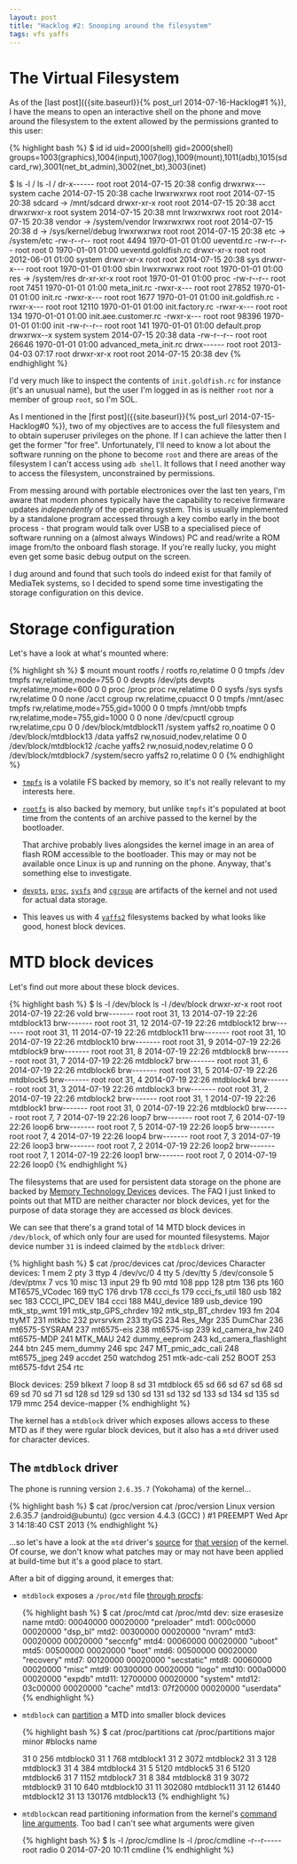 ```yaml
---
layout: post
title: "Hacklog #2: Snooping around the filesystem"
tags: vfs yaffs
---
```


# The Virtual Filesystem

As of the [last post]({{site.baseurl}}{% post_url 2014-07-16-Hacklog#1 %}), I have the means to open an interactive shell on the phone and move around the filesystem to the extent allowed by the permissions granted to this user:

{% highlight bash %}
$ id
id
uid=2000(shell) gid=2000(shell) groups=1003(graphics),1004(input),1007(log),1009(mount),1011(adb),1015(sdcard_rw),3001(net_bt_admin),3002(net_bt),3003(inet)

$ ls -l /
ls -l /
dr-x------ root     root              2014-07-15 20:38 config
drwxrwx--- system   cache             2014-07-15 20:38 cache
lrwxrwxrwx root     root              2014-07-15 20:38 sdcard -> /mnt/sdcard
drwxr-xr-x root     root              2014-07-15 20:38 acct
drwxrwxr-x root     system            2014-07-15 20:38 mnt
lrwxrwxrwx root     root              2014-07-15 20:38 vendor -> /system/vendor
lrwxrwxrwx root     root              2014-07-15 20:38 d -> /sys/kernel/debug
lrwxrwxrwx root     root              2014-07-15 20:38 etc -> /system/etc
-rw-r--r-- root     root         4494 1970-01-01 01:00 ueventd.rc
-rw-r--r-- root     root            0 1970-01-01 01:00 ueventd.goldfish.rc
drwxr-xr-x root     root              2012-06-01 01:00 system
drwxr-xr-x root     root              2014-07-15 20:38 sys
drwxr-x--- root     root              1970-01-01 01:00 sbin
lrwxrwxrwx root     root              1970-01-01 01:00 res -> /system/res
dr-xr-xr-x root     root              1970-01-01 01:00 proc
-rw-r--r-- root     root         7451 1970-01-01 01:00 meta_init.rc
-rwxr-x--- root     root        27852 1970-01-01 01:00 init.rc
-rwxr-x--- root     root         1677 1970-01-01 01:00 init.goldfish.rc
-rwxr-x--- root     root        12110 1970-01-01 01:00 init.factory.rc
-rwxr-x--- root     root          134 1970-01-01 01:00 init.aee.customer.rc
-rwxr-x--- root     root        98396 1970-01-01 01:00 init
-rw-r--r-- root     root          141 1970-01-01 01:00 default.prop
drwxrwx--x system   system            2014-07-15 20:38 data
-rw-r--r-- root     root        26646 1970-01-01 01:00 advanced_meta_init.rc
drwx------ root     root              2013-04-03 07:17 root
drwxr-xr-x root     root              2014-07-15 20:38 dev
{% endhighlight %}

I'd very much like to inspect the contents of `init.goldfish.rc` for instance (it's an unusual name), but the user I'm logged in as is neither `root` nor a member of group `root`, so I'm SOL.

As I mentioned in the [first post]({{site.baseurl}}{% post_url 2014-07-15-Hacklog#0 %}), two of my objectives are to access the full filesystem and to obtain superuser privileges on the phone. If I can achieve the latter then I get the former "for free". Unfortunately, I'll need to know a lot about the software running on the phone to become `root` and there are areas of the filesystem I can't access using `adb shell`. It follows that I need another way to access the filesystem, unconstrained by permissions.

From messing around with portable electronices over the last ten years, I'm aware that modern phones typically have the capability to receive firmware updates *independently* of the operating system. This is usually implemented by a standalone program accessed through a key combo early in the boot process - that program would talk over USB to a specialised piece of software running on a (almost always Windows) PC and read/write a ROM image from/to the onboard flash storage. If you're really lucky, you might even get some basic debug output on the screen.

I dug around and found that such tools do indeed exist for that family of MediaTek systems, so I decided to spend some time investigating the storage configuration on this device.

# Storage configuration

Let's have a look at what's mounted where:

{% highlight sh %}
$ mount
mount
rootfs / rootfs ro,relatime 0 0
tmpfs /dev tmpfs rw,relatime,mode=755 0 0
devpts /dev/pts devpts rw,relatime,mode=600 0 0
proc /proc proc rw,relatime 0 0
sysfs /sys sysfs rw,relatime 0 0
none /acct cgroup rw,relatime,cpuacct 0 0
tmpfs /mnt/asec tmpfs rw,relatime,mode=755,gid=1000 0 0
tmpfs /mnt/obb tmpfs rw,relatime,mode=755,gid=1000 0 0
none /dev/cpuctl cgroup rw,relatime,cpu 0 0
/dev/block/mtdblock11 /system yaffs2 ro,noatime 0 0
/dev/block/mtdblock13 /data yaffs2 rw,nosuid,nodev,relatime 0 0
/dev/block/mtdblock12 /cache yaffs2 rw,nosuid,nodev,relatime 0 0
/dev/block/mtdblock7 /system/secro yaffs2 ro,relatime 0 0
{% endhighlight %}

- [`tmpfs`](https://www.kernel.org/doc/Documentation/filesystems/tmpfs.txt) is a volatile FS backed by memory, so it's not really relevant to my interests here.

- [`rootfs`](https://www.kernel.org/doc/Documentation/filesystems/ramfs-rootfs-initramfs.txt) is also backed by memory, but unlike `tmpfs` it's populated at boot time from the contents of an archive passed to the kernel by the bootloader.

  That archive probably lives alongsides the kernel image in an area of flash ROM accessible to the bootloader. This may or may not be available once Linux is up and running on the phone. Anyway, that's something else to investigate.

- [`devpts`](https://www.kernel.org/doc/Documentation/filesystems/devpts.txt), [`proc`](https://www.kernel.org/doc/Documentation/filesystems/proc.txt), [`sysfs`](https://www.kernel.org/doc/Documentation/filesystems/sysfs.txt) and [`cgroup`](https://www.kernel.org/doc/Documentation/cgroups/cgroups.txt) are artifacts of the kernel and not used for actual data storage.

- This leaves us with 4 [`yaffs2`](http://www.yaffs.net/) filesystems backed by what looks like good, honest block devices.

# MTD block devices

Let's find out more about these block devices.

{% highlight bash %}
$ ls -l /dev/block
ls -l /dev/block
drwxr-xr-x root     root              2014-07-19 22:26 vold
brw------- root     root      31,  13 2014-07-19 22:26 mtdblock13
brw------- root     root      31,  12 2014-07-19 22:26 mtdblock12
brw------- root     root      31,  11 2014-07-19 22:26 mtdblock11
brw------- root     root      31,  10 2014-07-19 22:26 mtdblock10
brw------- root     root      31,   9 2014-07-19 22:26 mtdblock9
brw------- root     root      31,   8 2014-07-19 22:26 mtdblock8
brw------- root     root      31,   7 2014-07-19 22:26 mtdblock7
brw------- root     root      31,   6 2014-07-19 22:26 mtdblock6
brw------- root     root      31,   5 2014-07-19 22:26 mtdblock5
brw------- root     root      31,   4 2014-07-19 22:26 mtdblock4
brw------- root     root      31,   3 2014-07-19 22:26 mtdblock3
brw------- root     root      31,   2 2014-07-19 22:26 mtdblock2
brw------- root     root      31,   1 2014-07-19 22:26 mtdblock1
brw------- root     root      31,   0 2014-07-19 22:26 mtdblock0
brw------- root     root       7,   7 2014-07-19 22:26 loop7
brw------- root     root       7,   6 2014-07-19 22:26 loop6
brw------- root     root       7,   5 2014-07-19 22:26 loop5
brw------- root     root       7,   4 2014-07-19 22:26 loop4
brw------- root     root       7,   3 2014-07-19 22:26 loop3
brw------- root     root       7,   2 2014-07-19 22:26 loop2
brw------- root     root       7,   1 2014-07-19 22:26 loop1
brw------- root     root       7,   0 2014-07-19 22:26 loop0
{% endhighlight %}

The filesystems that are used for persistent data storage on the phone are backed by [Memory Technology Devices](http://www.linux-mtd.infradead.org/faq/general.html) devices. The FAQ I just linked to points out that MTD are neither character nor block devices, yet for the purpose of data storage they are accessed *as* block devices.

We can see that there's a grand total of 14 MTD block devices in `/dev/block`, of which only four are used for mounted filesystems. Major device number `31` is indeed claimed by the `mtdblock` driver:

{% highlight bash %}
$ cat /proc/devices
cat /proc/devices
Character devices:
  1 mem
  2 pty
  3 ttyp
  4 /dev/vc/0
  4 tty
  5 /dev/tty
  5 /dev/console
  5 /dev/ptmx
  7 vcs
 10 misc
 13 input
 29 fb
 90 mtd
108 ppp
128 ptm
136 pts
160 MT6575_VCodec
169 ttyC
176 drvb
178 ccci_fs
179 ccci_fs_util
180 usb
182 sec
183 CCCI_IPC_DEV
184 ccci
188 M4U_device
189 usb_device
190 mtk_stp_wmt
191 mtk_stp_GPS_chrdev
192 mtk_stp_BT_chrdev
193 fm
204 ttyMT
231 mtkbc
232 pvrsrvkm
233 ttyGS
234 Res_Mgr
235 DumChar
236 mt6575-SYSRAM
237 mt6575-eis
238 mt6575-isp
239 kd_camera_hw
240 mt6575-MDP
241 MTK_MAU
242 dummy_eeprom
243 kd_camera_flashlight
244 btn
245 mem_dummy
246 spc
247 MT_pmic_adc_cali
248 mt6575_jpeg
249 accdet
250 watchdog
251 mtk-adc-cali
252 BOOT
253 mt6575-fdvt
254 rtc

Block devices:
259 blkext
  7 loop
  8 sd
 31 mtdblock
 65 sd
 66 sd
 67 sd
 68 sd
 69 sd
 70 sd
 71 sd
128 sd
129 sd
130 sd
131 sd
132 sd
133 sd
134 sd
135 sd
179 mmc
254 device-mapper
{% endhighlight %}

The kernel has a `mtdblock` driver which exposes allows access to these MTD as if they were rgular block devices, but it also has a `mtd` driver used for character devices.

## The `mtdblock` driver

The phone is running version `2.6.35.7` (Yokohama) of the kernel...

{% highlight bash %}
$ cat /proc/version
cat /proc/version
Linux version 2.6.35.7 (android@ubuntu) (gcc version 4.4.3 (GCC) ) #1 PREEMPT Wed Apr 3 14:18:40 CST 2013
{% endhighlight %}

...so let's have a look at the `mtd` driver's [source](https://git.kernel.org/cgit/linux/kernel/git/stable/linux-stable.git/tree/drivers/mtd?id=ea8a52f9f4bcc3420c38ae07f8378a2f18443970) for [that version](https://git.kernel.org/cgit/linux/kernel/git/stable/linux-stable.git/tag/?id=v2.6.35.7) of the kernel. Of course, we don't know what patches may or may not have been applied at build-time but it's a good place to start.

After a bit of digging around, it emerges that:

- `mtdblock` exposes a `/proc/mtd` file [through procfs](https://git.kernel.org/cgit/linux/kernel/git/stable/linux-stable.git/tree/drivers/mtd/mtdcore.c?id=ea8a52f9f4bcc3420c38ae07f8378a2f18443970#n639):

  {% highlight bash %}
$ cat /proc/mtd
cat /proc/mtd
dev:    size   erasesize  name
mtd0: 00040000 00020000 "preloader"
mtd1: 000c0000 00020000 "dsp_bl"
mtd2: 00300000 00020000 "nvram"
mtd3: 00020000 00020000 "seccnfg"
mtd4: 00060000 00020000 "uboot"
mtd5: 00500000 00020000 "boot"
mtd6: 00500000 00020000 "recovery"
mtd7: 00120000 00020000 "secstatic"
mtd8: 00060000 00020000 "misc"
mtd9: 00300000 00020000 "logo"
mtd10: 000a0000 00020000 "expdb"
mtd11: 12700000 00020000 "system"
mtd12: 03c00000 00020000 "cache"
mtd13: 07f20000 00020000 "userdata"
  {% endhighlight %}

- `mtdblock` can [partition](https://git.kernel.org/cgit/linux/kernel/git/stable/linux-stable.git/tree/drivers/mtd/mtdpart.c?id=ea8a52f9f4bcc3420c38ae07f8378a2f18443970#n330) a MTD into smaller block devices

  {% highlight bash %}
$ cat /proc/partitions
cat /proc/partitions
major minor  #blocks  name

  31        0        256 mtdblock0
  31        1        768 mtdblock1
  31        2       3072 mtdblock2
  31        3        128 mtdblock3
  31        4        384 mtdblock4
  31        5       5120 mtdblock5
  31        6       5120 mtdblock6
  31        7       1152 mtdblock7
  31        8        384 mtdblock8
  31        9       3072 mtdblock9
  31       10        640 mtdblock10
  31       11     302080 mtdblock11
  31       12      61440 mtdblock12
  31       13     130176 mtdblock13
  {% endhighlight %}

- `mtdblock`can read partitioning information from the kernel's [command line arguments](https://git.kernel.org/cgit/linux/kernel/git/stable/linux-stable.git/tree/drivers/mtd/cmdlinepart.c?id=ea8a52f9f4bcc3420c38ae07f8378a2f18443970). Too bad I can't see what arguments were given

  {% highlight bash %}
$ ls -l /proc/cmdline
ls -l /proc/cmdline
-r--r----- root     radio           0 2014-07-20 10:11 cmdline
  {% endhighlight %}
